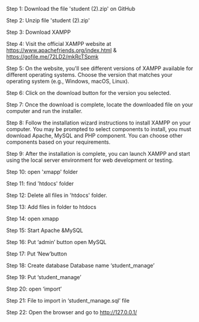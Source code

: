 Step 1: Download the file 'student (2).zip' on GitHub 

Step 2: Unzip file 'student (2).zip' 

Step 3: Download XAMPP 

Step 4: Visit the official XAMPP website at https://www.apachefriends.org/index.html & https://gofile.me/72LD2/mkRcTSpmk 

Step 5: On the website, you'll see different versions of XAMPP available for different operating systems. Choose the version that matches your operating system (e.g., Windows, macOS, Linux).

Step 6: Click on the download button for the version you selected.

Step 7: Once the download is complete, locate the downloaded file on your computer and run the installer.

Step 8: Follow the installation wizard instructions to install XAMPP on your computer. You may be prompted to select components to install, you must download 
Apache, MySQL and PHP component. You can choose other components based on your requirements.

Step 9: After the installation is complete, you can launch XAMPP and start using the local server environment for web development or testing.

Step 10: open 'xmapp' folder

Step 11: find 'htdocs' folder

Step 12: Delete all files in 'htdocs' folder.

Step 13: Add files in folder to htdocs

Step 14: open xmapp

Step 15: Start Apache &MySQL

Step 16: Put ‘admin’ button open MySQL

Step 17: Put ‘New’button

Step 18: Create database Database name ‘student_manage’

Step 19: Put ‘student_manage’

Step 20: open ‘import’

Step 21: File to import in ‘student_manage.sql’ file 

Step 22: Open the browser and go to http://127.0.0.1/

